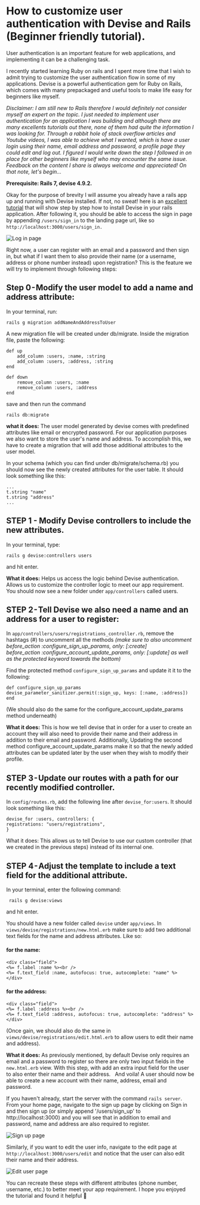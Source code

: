 
# How to customize user authentication with Devise and Rails (Beginner friendly tutorial).

User authentication is an important feature for web applications, and implementing it can be a challenging task. 

I recently started learning Ruby on rails and I spent more time that I wish to admit trying to customize the user authentication flow in some of my applications. Devise is a powerful authentication gem for Ruby on Rails, which comes with many prepackaged and useful tools to make life easy for  beginners like myself. 

_Disclaimer: I am still new to Rails therefore I would definitely not consider myself an expert on the topic. I just needed to implement user authentication for an application I was building and although there are many excellents tutorials out there, none of them had quite the information I was looking for. Through a rabbit hole of stack overflow articles and Youtube videos, I was able to achieve what I wanted, which is have a user login using their name, email address and password, a profile page they could edit and log out. I figured I would write down the step I followed in on place for other beginners like myself who may encounter the same issue. Feedback on the content I share is always welcome and appreciated! On that note, let's begin…_

**Prerequisite: Rails 7, devise 4.9.2.**

Okay for the purpose of brevity I will assume you already have a rails app up and running with Devise installed. If not, no sweat! here is an [excellent tutorial](https://www.digitalocean.com/community/tutorials/how-to-set-up-user-authentication-with-devise-in-a-rails-7-application) that will show step by step how to install Devise in your rails application. After following it, you should be able to access the sign in page by appending `/users/sign_in` to the landing page url, like so `http://localhost:3000/users/sign_in.` 


![Log in page](https://file%2B.vscode-resource.vscode-cdn.net/Users/sakatia/Desktop/blog/app/assets/images/Login%20.jpg?version%3D1682171453886)


Right now, a user can register with an email and a password and then sign in, but what if I want them to also provide their name (or a username, address or phone number  instead) upon registration? This is the feature we will try to implement through following steps:

## Step 0 - Modify the user model to add a name and address attribute:

In your terminal, run:

```
rails g migration addNameAndAddressToUser
```

A new migration file will be created under db/migrate. Inside the migration file, paste the following:

```
def up
    add_column :users, :name, :string
    add_column :users, :address, :string
end

def down
    remove_column :users, :name
    remove_column :users, :address
end
```
save and then run the command 

```
rails db:migrate
```

**what it does:** The user model generated by devise comes with predefined attributes like email or encrypted password. For our application purposes we also want to store the user's name and address. To accomplish this, we have to create a migration that will add those additional attributes to the user model.

In your schema (which you can find under db/migrate/schema.rb) you should now see the newly created attributes for the user table. It should look something like this:
```
...
t.string "name"
t.string "address"
...
```

## STEP 1 - Modify Devise controllers to include the new attributes. 

In your terminal, type: 
```
rails g devise:controllers users 
```
and hit enter.

**What it does:** Helps us access the logic behind Devise authentication. Allows us to customize the controller logic to meet our app requirement. 
You should now see a new folder under `app/controllers` called users.

## STEP 2 - Tell Devise we also need a name and an address for a user to register:

In `app/controllers/users/registrations_controller.rb`, remove the hashtags (#) to uncomment all the methods _(make sure to also uncomment before_action :configure_sign_up_params, only: [:create]
before_action :configure_account_update_params, only: [:update]
as well as the protected keyword towards the bottom)_

Find the protected method `configure_sign_up_params` and update it it to the following:
```
def configure_sign_up_params
devise_parameter_sanitizer.permit(:sign_up, keys: [:name, :address])
end 
```

(We should also do the same for the configure_account_update_params method underneath)

**What it does:** This is how we tell devise that in order for a user to create an account they will also need to provide their name and their address in addition to their email and password. Additionally, Updating the second method configure_account_update_params make it so that the newly added attributes can be updated later by the user when they wish to modify their profile.

## STEP 3 - Update our routes with a path for our recently modified controller.

In `config/routes.rb`, add the following line after `devise_for:users`. It should look something like this: 

```
devise_for :users, controllers: {
registrations: "users/registrations",
} 
```

What it does: This allows us to tell Devise to use our custom controller (that we created in the previous steps) instead of its internal one.

## STEP 4 - Adjust the template to include a text field for the additional attribute.

In your terminal, enter the following command:
```
 rails g devise:views 
```

and hit enter.

You should have a new folder called `devise` under `app/views`. In `views/devise/registrations/new.html.erb` make sure to add two additional text fields for the name and address attributes. Like so:

#### for the name:
```
<div class="field">
<%= f.label :name %><br />
<%= f.text_field :name, autofocus: true, autocomplete: "name" %>
</div>
```

#### for the address: 
````
<div class="field">
<%= f.label :address %><br />
<%= f.text_field :address, autofocus: true, autocomplete: "address" %>
</div>
````

(Once gain, we should also do the same in `views/devise/registrations/edit.html.erb` to allow users to edit their name and address).

**What it does:** As previously mentioned, by default Devise only requires an email and a password to register so there are only two input fields in the `new.html.erb` view. With this step, with add an extra input field for the user to also enter their name and their address.
 
And voila! A user should now be able to create a new account with their name, address, email and password. 

If you haven't already, start the server with the command `rails server`. From your home page, navigate to the sign up page by clicking on Sign in and then sign up (or simply append '/users/sign_up' to http://localhost:3000) and you will see that in addition to email and password, name and address are also required to register.
 

![Sign up page](https://file%2B.vscode-resource.vscode-cdn.net/Users/sakatia/Desktop/blog/app/assets/images/signup.%20.jpg?version%3D1682171497463)


Similarly, if you want to edit the user info, navigate to the edit page at `http://localhost:3000/users/edit` and notice that the user can also edit their name and their address.


![Edit user page](https://file%2B.vscode-resource.vscode-cdn.net/Users/sakatia/Desktop/blog/app/assets/images/edit.jpg?version%3D1682171513316)


You can recreate these steps with different attributes (phone number, username, etc.) to better meet your app requirement. I hope you enjoyed the tutorial and found it helpful 🙂
